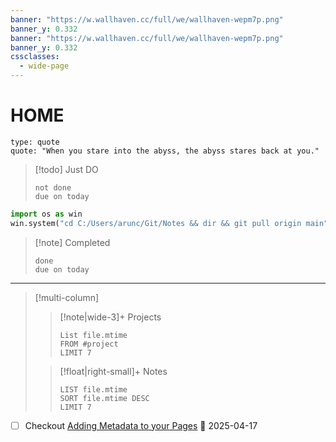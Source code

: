 ```yaml
---
banner: "https://w.wallhaven.cc/full/we/wallhaven-wepm7p.png"
banner_y: 0.332
banner: "https://w.wallhaven.cc/full/we/wallhaven-wepm7p.png"
banner_y: 0.332
cssclasses:
  - wide-page
---
```

# HOME



```widgets
type: quote 
quote: "When you stare into the abyss, the abyss stares back at you."
```



>[!todo] Just DO 
>```tasks
>not done
>due on today
>```
```python
import os as win
win.system("cd C:/Users/arunc/Git/Notes && dir && git pull origin main")
```
>[!note] Completed
>```tasks
>done
>due on today
>```

---


> [!multi-column]
>
>> [!note|wide-3]+ Projects
>>```dataview
>>List file.mtime
>>FROM #project 
>>LIMIT 7
>>```
>
>> [!float|right-small]+ Notes
>> ```dataview 
>> LIST file.mtime
>>SORT file.mtime DESC
>>LIMIT 7
>>```



- [ ] Checkout  [Adding Metadata to your Pages](https://blacksmithgu.github.io/obsidian-dataview/annotation/add-metadata/) 📅 2025-04-17

